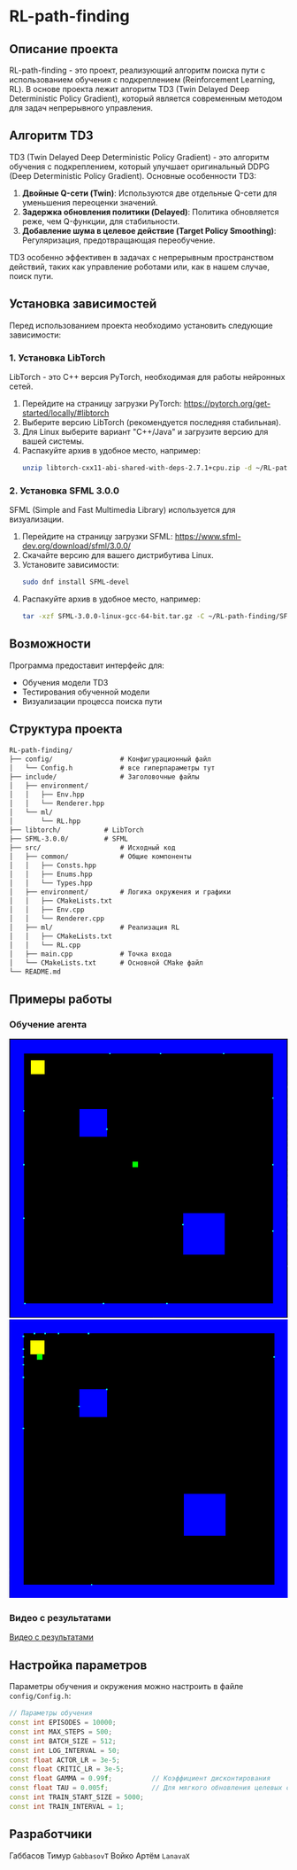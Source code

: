# RL-path-finding

## Описание проекта

RL-path-finding - это проект, реализующий алгоритм поиска пути с использованием обучения с подкреплением (Reinforcement Learning, RL). В основе проекта лежит алгоритм TD3 (Twin Delayed Deep Deterministic Policy Gradient), который является современным методом для задач непрерывного управления.

## Алгоритм TD3

TD3 (Twin Delayed Deep Deterministic Policy Gradient) - это алгоритм обучения с подкреплением, который улучшает оригинальный DDPG (Deep Deterministic Policy Gradient). Основные особенности TD3:

1. **Двойные Q-сети (Twin)**: Используются две отдельные Q-сети для уменьшения переоценки значений.
2. **Задержка обновления политики (Delayed)**: Политика обновляется реже, чем Q-функции, для стабильности.
3. **Добавление шума в целевое действие (Target Policy Smoothing)**: Регуляризация, предотвращающая переобучение.

TD3 особенно эффективен в задачах с непрерывным пространством действий, таких как управление роботами или, как в нашем случае, поиск пути.

## Установка зависимостей

Перед использованием проекта необходимо установить следующие зависимости:

### 1. Установка LibTorch

LibTorch - это C++ версия PyTorch, необходимая для работы нейронных сетей.

1. Перейдите на страницу загрузки PyTorch: https://pytorch.org/get-started/locally/#libtorch
2. Выберите версию LibTorch (рекомендуется последняя стабильная).
3. Для Linux выберите вариант "C++/Java" и загрузите версию для вашей системы.
4. Распакуйте архив в удобное место, например:
   ```bash
   unzip libtorch-cxx11-abi-shared-with-deps-2.7.1+cpu.zip -d ~/RL-path-finding/libtorch/
   ```

### 2. Установка SFML 3.0.0

SFML (Simple and Fast Multimedia Library) используется для визуализации.

1. Перейдите на страницу загрузки SFML: https://www.sfml-dev.org/download/sfml/3.0.0/
2. Скачайте версию для вашего дистрибутива Linux.
3. Установите зависимости:
   ```bash
   sudo dnf install SFML-devel
   ```
4. Распакуйте архив в удобное место, например:
   ```bash
   tar -xzf SFML-3.0.0-linux-gcc-64-bit.tar.gz -С ~/RL-path-finding/SFML-3.0.0/
   ```

## Возможности

Программа предоставит интерфейс для:
- Обучения модели TD3
- Тестирования обученной модели
- Визуализации процесса поиска пути

## Структура проекта

```
RL-path-finding/
├── config/                 # Конфигурационный файл
│   └── Config.h            # все гиперпараметры тут
├── include/                # Заголовочные файлы
│   ├── environment/
│   │   ├── Env.hpp
│   │   └── Renderer.hpp
│   └── ml/
│       └── RL.hpp
├── libtorch/           # LibTorch
├── SFML-3.0.0/         # SFML
├── src/                    # Исходный код
│   ├── common/             # Общие компоненты
│   │   ├── Consts.hpp
│   │   ├── Enums.hpp
│   │   └── Types.hpp
│   ├── environment/        # Логика окружения и графики
│   │   ├── CMakeLists.txt
│   │   ├── Env.cpp
│   │   └── Renderer.cpp
│   ├── ml/                 # Реализация RL
│   │   ├── CMakeLists.txt
│   │   └── RL.cpp
│   ├── main.cpp            # Точка входа
│   └── CMakeLists.txt      # Основной CMake файл
└── README.md
```

## Примеры работы

### Обучение агента
![Пример обучения](images/start.png)
![Пример обучения](images/training.png)

### Видео с результатами
[Видео с результатами](images/video.mp4)

## Настройка параметров

Параметры обучения и окружения можно настроить в файле `config/Config.h`:
```cpp
// Параметры обучения
const int EPISODES = 10000;
const int MAX_STEPS = 500;
const int BATCH_SIZE = 512;
const int LOG_INTERVAL = 50;
const float ACTOR_LR = 3e-5;
const float CRITIC_LR = 3e-5;
const float GAMMA = 0.99f;          // Коэффициент дисконтирования
const float TAU = 0.005f;           // Для мягкого обновления целевых сетей
const int TRAIN_START_SIZE = 5000;
const int TRAIN_INTERVAL = 1;
```

## Разработчики

Габбасов Тимур ```GabbasovT```
Войко Артём ```LanavaX```
